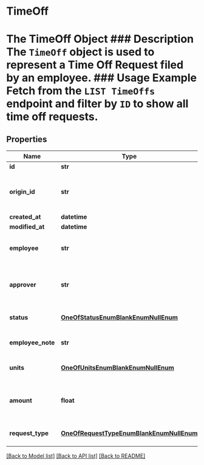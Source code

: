# TimeOff

# The TimeOff Object ### Description The `TimeOff` object is used to represent a Time Off Request filed by an employee.  ### Usage Example Fetch from the `LIST TimeOffs` endpoint and filter by `ID` to show all time off requests.
## Properties
Name | Type | Description | Notes
------------ | ------------- | ------------- | -------------
**id** | **str** |  | [readonly] 
**origin_id** | **str** | The third-party API ID of the matching object. | [optional] 
**created_at** | **datetime** |  | [readonly] 
**modified_at** | **datetime** |  | [readonly] 
**employee** | **str** | The employee requesting time off. | [optional] 
**approver** | **str** | The employee approving the time off request. | [optional] 
**status** | [**OneOfStatusEnumBlankEnumNullEnum**](OneOfStatusEnumBlankEnumNullEnum.md) | The status of this time off request. | [optional] 
**employee_note** | **str** | The status of this time off request. | [optional] 
**units** | [**OneOfUnitsEnumBlankEnumNullEnum**](OneOfUnitsEnumBlankEnumNullEnum.md) | The unit of time requested. | [optional] 
**amount** | **float** | The number of time off units requested. | [optional] 
**request_type** | [**OneOfRequestTypeEnumBlankEnumNullEnum**](OneOfRequestTypeEnumBlankEnumNullEnum.md) | The type of time off request. | [optional] 

[[Back to Model list]](../README.md#documentation-for-models) [[Back to API list]](../README.md#documentation-for-api-endpoints) [[Back to README]](../README.md)


